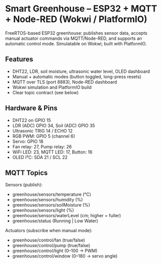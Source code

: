 # Smart Greenhouse – ESP32 + MQTT + Node-RED (Wokwi / PlatformIO)

FreeRTOS-based ESP32 greenhouse: publishes sensor data, accepts manual actuator commands via MQTT/Node-RED, and supports an automatic control mode. Simulatable on Wokwi; built with PlatformIO.

## Features
- DHT22, LDR, soil moisture, ultrasonic water level, OLED dashboard
- Manual + automatic modes (button toggled, long-press resets)
- MQTT over TLS (port 8883), Node-RED dashboard
- Wokwi simulation and PlatformIO build
- Clear topic contract (see below)

## Hardware & Pins
- DHT22 on GPIO 15
- LDR (ADC) GPIO 34, Soil (ADC) GPIO 35
- Ultrasonic TRIG 14 / ECHO 12
- RGB PWM: GPIO 5 (channel 6)
- Servo: GPIO 18
- Fan relay: 27, Pump relay: 26
- WiFi LED: 23, MQTT LED: 17, Button: 16
- OLED I²C: SDA 21 / SCL 22

## MQTT Topics
Sensors (publish):
- greenhouse/sensors/temperature (°C)
- greenhouse/sensors/humidity (%)
- greenhouse/sensors/soilMoisture (%)
- greenhouse/sensors/light (%)
- greenhouse/sensors/waterLevel (cm; higher = fuller)
- greenhouse/status (Running | Low Water)
  
Actuators (subscribe when manual mode):
- greenhouse/control/fan (true/false)
- greenhouse/control/pump (true/false)
- greenhouse/control/light (0–100 → PWM)
- greenhouse/control/window (0–180 → servo angle)
